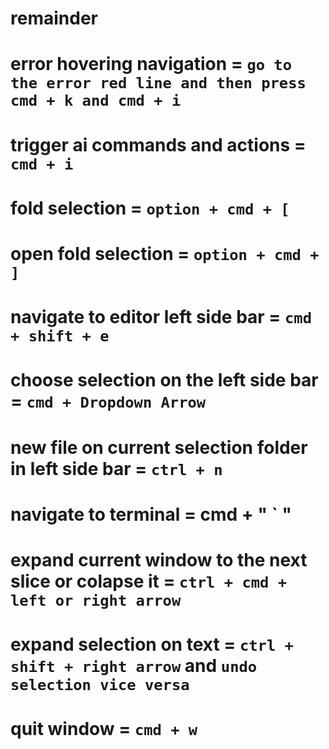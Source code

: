 # remainder

# error hovering navigation = `go to the error red line and then press cmd + k and cmd + i`

# trigger ai commands and actions = `cmd + i`

# fold selection = `option + cmd + [`

# open fold selection = `option + cmd + ]`

# navigate to editor left side bar = `cmd + shift + e`

# choose selection on the left side bar = `cmd + Dropdown Arrow`

# new file on current selection folder in left side bar = `ctrl + n`

# navigate to terminal = cmd + " ` "

# expand current window to the next slice or colapse it = `ctrl + cmd + left or right arrow`

# expand selection on text = `ctrl + shift + right arrow` and `undo selection vice versa`

# quit window = `cmd + w`
